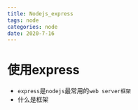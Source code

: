 ```yaml
---
title: Nodejs_express
tags: node
categories: node
date: 2020-7-16
---
```


# 使用express

- `express`是`nodejs`最常用的`web server框架`
- 什么是框架